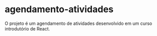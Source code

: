# agendamento-atividades
O projeto é um agendamento de atividades desenvolvido em um curso introdutório de React.
